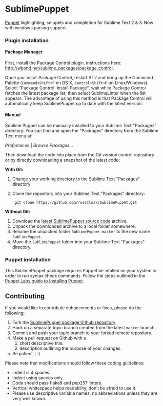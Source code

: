 SublimePuppet
=============

[Puppet][] highlighting, snippets and completion for Sublime Text 2 & 3.  Now with windows parsing support.

### Plugin installation

#### Package Manager

First, install the Package Control plugin, instructions here: http://wbond.net/sublime_packages/package_control.

Once you install Package Control, restart ST2 and bring up the Command Palette (`Command+Shift+P` on OS X, `Control+Shift+P` on Linux/Windows). Select "Package Control: Install Package", wait while Package Control fetches the latest package list, then select SublimeLinter when the list appears. The advantage of using this method is that Package Control will automatically keep SublimePuppet up to date with the latest version.

#### Manual

Sublime Puppet can be manually installed to your Sublime Text "Packages" directory. You can find and open the "Packages" directory from the Sublime Text menu at:

_Preferences_ | _Browse Packages..._

Then download the code into place from the Git version control repository or by directly downloading a snapshot of the latest code: 

**With Git:** 

1. Change your working directory to the Sublime Text "Packages" directory
1. Clone the repository into your Sublime Text "Packages" directory:

        git clone https://github.com/russCloak/SublimePuppet.git

**Without Git:** 

1. Download the [latest SublimePuppet source code](https://github.com/russCloak/SublimePuppet/archive/master.zip) archive.
1. Unpack the downloaded archive to a local folder somewhere.
1. Rename the unpacked folder `SublimePuppet-master` to the new name `SublimePuppet`.
1. Move the `SublimePuppet` folder into your Sublime Text "Packages" directory.


### Puppet installation

This SublimePuppet package requires Puppet be intalled on your system in order to run syntax check commands. Follow the steps outlined in the [Puppet Labs guide to Installing Puppet](https://docs.puppet.com/puppet/latest/install_pre.html). 

## Contributing

If you would like to contribute enhancements or fixes, please do the following:

1. Fork the [SublimePuppet package Github repository](https://github.com/russCloak/SublimePuppet).
1. Hack on a separate topic branch created from the latest `master` branch.
1. Commit and push your topic branch to your forked remote repository.
1. Make a pull request on Github with a 
    1. short descriptive title.
    1. description outlining the purpose of your changes.
1. Be patient.  ;-)

Please note that modifications should follow these coding guidelines:

- Indent is 4 spaces. 
- Indent using spaces only.
- Code should pass flake8 and pep257 linters.
- Vertical whitespace helps readability, don’t be afraid to use it.
- Please use descriptive variable names, no abbreviations unless they are very well known.

[Puppet]: https://puppetlabs.com/
